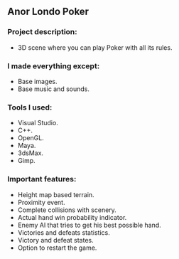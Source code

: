 ## Anor Londo Poker

### Project description: 
- 3D scene where you can play Poker with all its rules.

### I made everything except: 
- Base images.
- Base music and sounds.

### Tools I used: 
- Visual Studio.
- C++.
- OpenGL.
- Maya.
- 3dsMax.
- Gimp.

### Important features: 
- Height map based terrain.
- Proximity event.
- Complete collisions with scenery.
- Actual hand win probability indicator.
- Enemy AI that tries to get his best possible hand.
- Victories and defeats statistics.
- Victory and defeat states.
- Option to restart the game.
